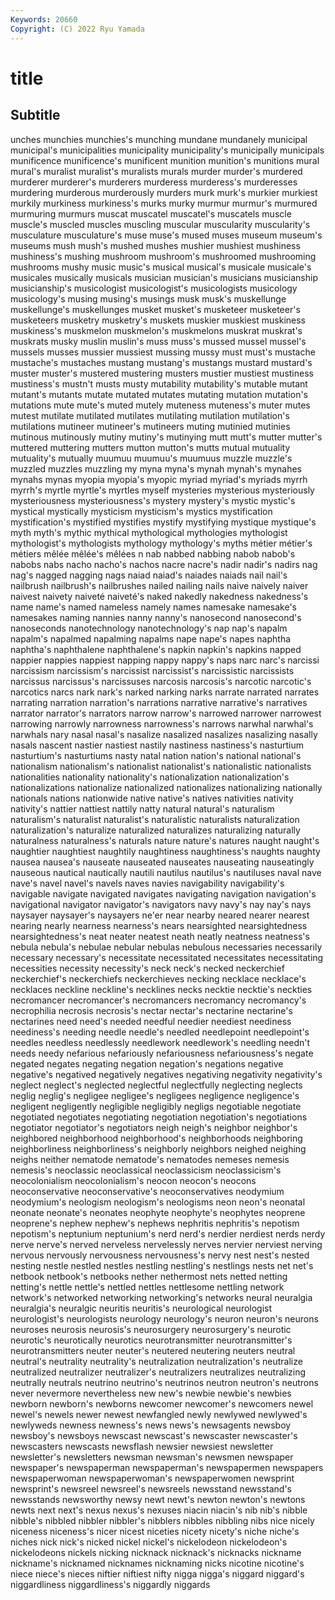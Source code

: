 ```yaml
---
Keywords: 20660
Copyright: (C) 2022 Ryu Yamada
---
```



# title

## Subtitle
unches munchies munchies's munching mundane mundanely municipal municipal's municipalities
municipality municipality's municipally municipals munificence munificence's munificent munition munition's munitions
mural mural's muralist muralist's muralists murals murder murder's murdered murderer
murderer's murderers murderess murderess's murderesses murdering murderous murderously murders murk
murk's murkier murkiest murkily murkiness murkiness's murks murky murmur murmur's
murmured murmuring murmurs muscat muscatel muscatel's muscatels muscle muscle's muscled
muscles muscling muscular muscularity muscularity's musculature musculature's muse muse's mused
muses museum museum's museums mush mush's mushed mushes mushier mushiest
mushiness mushiness's mushing mushroom mushroom's mushroomed mushrooming mushrooms mushy music
music's musical musical's musicale musicale's musicales musically musicals musician musician's
musicians musicianship musicianship's musicologist musicologist's musicologists musicology musicology's musing musing's
musings musk musk's muskellunge muskellunge's muskellunges musket musket's musketeer musketeer's
musketeers musketry musketry's muskets muskier muskiest muskiness muskiness's muskmelon muskmelon's
muskmelons muskrat muskrat's muskrats musky muslin muslin's muss muss's mussed
mussel mussel's mussels musses mussier mussiest mussing mussy must must's
mustache mustache's mustaches mustang mustang's mustangs mustard mustard's muster muster's
mustered mustering musters mustier mustiest mustiness mustiness's mustn't musts musty
mutability mutability's mutable mutant mutant's mutants mutate mutated mutates mutating
mutation mutation's mutations mute mute's muted mutely muteness muteness's muter
mutes mutest mutilate mutilated mutilates mutilating mutilation mutilation's mutilations mutineer
mutineer's mutineers muting mutinied mutinies mutinous mutinously mutiny mutiny's mutinying
mutt mutt's mutter mutter's muttered muttering mutters mutton mutton's mutts
mutual mutuality mutuality's mutually muumuu muumuu's muumuus muzzle muzzle's muzzled
muzzles muzzling my myna myna's mynah mynah's mynahes mynahs mynas
myopia myopia's myopic myriad myriad's myriads myrrh myrrh's myrtle myrtle's
myrtles myself mysteries mysterious mysteriously mysteriousness mysteriousness's mystery mystery's mystic
mystic's mystical mystically mysticism mysticism's mystics mystification mystification's mystified mystifies
mystify mystifying mystique mystique's myth myth's mythic mythical mythological mythologies
mythologist mythologist's mythologists mythology mythology's myths métier métier's métiers mêlée
mêlée's mêlées n nab nabbed nabbing nabob nabob's nabobs nabs
nacho nacho's nachos nacre nacre's nadir nadir's nadirs nag nag's
nagged nagging nags naiad naiad's naiades naiads nail nail's nailbrush
nailbrush's nailbrushes nailed nailing nails naive naively naiver naivest naivety
naiveté naiveté's naked nakedly nakedness nakedness's name name's named nameless
namely names namesake namesake's namesakes naming nannies nanny nanny's nanosecond
nanosecond's nanoseconds nanotechnology nanotechnology's nap nap's napalm napalm's napalmed napalming
napalms nape nape's napes naphtha naphtha's naphthalene naphthalene's napkin napkin's
napkins napped nappier nappies nappiest napping nappy nappy's naps narc
narc's narcissi narcissism narcissism's narcissist narcissist's narcissistic narcissists narcissus narcissus's
narcissuses narcosis narcosis's narcotic narcotic's narcotics narcs nark nark's narked
narking narks narrate narrated narrates narrating narration narration's narrations narrative
narrative's narratives narrator narrator's narrators narrow narrow's narrowed narrower narrowest
narrowing narrowly narrowness narrowness's narrows narwhal narwhal's narwhals nary nasal
nasal's nasalize nasalized nasalizes nasalizing nasally nasals nascent nastier nastiest
nastily nastiness nastiness's nasturtium nasturtium's nasturtiums nasty natal nation nation's
national national's nationalism nationalism's nationalist nationalist's nationalistic nationalists nationalities nationality
nationality's nationalization nationalization's nationalizations nationalize nationalized nationalizes nationalizing nationally nationals
nations nationwide native native's natives nativities nativity nativity's nattier nattiest
nattily natty natural natural's naturalism naturalism's naturalist naturalist's naturalistic naturalists
naturalization naturalization's naturalize naturalized naturalizes naturalizing naturally naturalness naturalness's naturals
nature nature's natures naught naught's naughtier naughtiest naughtily naughtiness naughtiness's
naughts naughty nausea nausea's nauseate nauseated nauseates nauseating nauseatingly nauseous
nautical nautically nautili nautilus nautilus's nautiluses naval nave nave's navel
navel's navels naves navies navigability navigability's navigable navigate navigated navigates
navigating navigation navigation's navigational navigator navigator's navigators navy navy's nay
nay's nays naysayer naysayer's naysayers ne'er near nearby neared nearer
nearest nearing nearly nearness nearness's nears nearsighted nearsightedness nearsightedness's neat
neater neatest neath neatly neatness neatness's nebula nebula's nebulae nebular
nebulas nebulous necessaries necessarily necessary necessary's necessitate necessitated necessitates necessitating
necessities necessity necessity's neck neck's necked neckerchief neckerchief's neckerchiefs neckerchieves
necking necklace necklace's necklaces neckline neckline's necklines necks necktie necktie's
neckties necromancer necromancer's necromancers necromancy necromancy's necrophilia necrosis necrosis's nectar
nectar's nectarine nectarine's nectarines need need's needed needful needier neediest
neediness neediness's needing needle needle's needled needlepoint needlepoint's needles needless
needlessly needlework needlework's needling needn't needs needy nefarious nefariously nefariousness
nefariousness's negate negated negates negating negation negation's negations negative negative's
negatived negatively negatives negativing negativity negativity's neglect neglect's neglected neglectful
neglectfully neglecting neglects neglig neglig's negligee negligee's negligees negligence negligence's
negligent negligently negligible negligibly negligs negotiable negotiate negotiated negotiates negotiating
negotiation negotiation's negotiations negotiator negotiator's negotiators neigh neigh's neighbor neighbor's
neighbored neighborhood neighborhood's neighborhoods neighboring neighborliness neighborliness's neighborly neighbors neighed
neighing neighs neither nematode nematode's nematodes nemeses nemesis nemesis's neoclassic
neoclassical neoclassicism neoclassicism's neocolonialism neocolonialism's neocon neocon's neocons neoconservative neoconservative's
neoconservatives neodymium neodymium's neologism neologism's neologisms neon neon's neonatal neonate
neonate's neonates neophyte neophyte's neophytes neoprene neoprene's nephew nephew's nephews
nephritis nephritis's nepotism nepotism's neptunium neptunium's nerd nerd's nerdier nerdiest
nerds nerdy nerve nerve's nerved nerveless nervelessly nerves nervier nerviest
nerving nervous nervously nervousness nervousness's nervy nest nest's nested nesting
nestle nestled nestles nestling nestling's nestlings nests net net's netbook
netbook's netbooks nether nethermost nets netted netting netting's nettle nettle's
nettled nettles nettlesome nettling network network's networked networking networking's networks
neural neuralgia neuralgia's neuralgic neuritis neuritis's neurological neurologist neurologist's neurologists
neurology neurology's neuron neuron's neurons neuroses neurosis neurosis's neurosurgery neurosurgery's
neurotic neurotic's neurotically neurotics neurotransmitter neurotransmitter's neurotransmitters neuter neuter's neutered
neutering neuters neutral neutral's neutrality neutrality's neutralization neutralization's neutralize neutralized
neutralizer neutralizer's neutralizers neutralizes neutralizing neutrally neutrals neutrino neutrino's neutrinos
neutron neutron's neutrons never nevermore nevertheless new new's newbie newbie's
newbies newborn newborn's newborns newcomer newcomer's newcomers newel newel's newels
newer newest newfangled newly newlywed newlywed's newlyweds newness newness's news
news's newsagents newsboy newsboy's newsboys newscast newscast's newscaster newscaster's newscasters
newscasts newsflash newsier newsiest newsletter newsletter's newsletters newsman newsman's newsmen
newspaper newspaper's newspaperman newspaperman's newspapermen newspapers newspaperwoman newspaperwoman's newspaperwomen newsprint
newsprint's newsreel newsreel's newsreels newsstand newsstand's newsstands newsworthy newsy newt
newt's newton newton's newtons newts next next's nexus nexus's nexuses
niacin niacin's nib nib's nibble nibble's nibbled nibbler nibbler's nibblers
nibbles nibbling nibs nice nicely niceness niceness's nicer nicest niceties
nicety nicety's niche niche's niches nick nick's nicked nickel nickel's
nickelodeon nickelodeon's nickelodeons nickels nicking nicknack nicknack's nicknacks nickname nickname's
nicknamed nicknames nicknaming nicks nicotine nicotine's niece niece's nieces niftier
niftiest nifty nigga nigga's niggard niggard's niggardliness niggardliness's niggardly niggards
